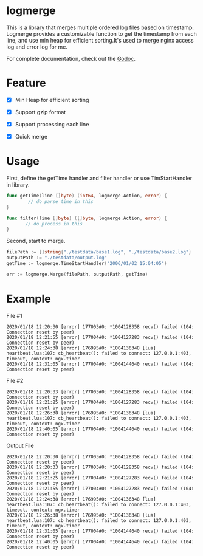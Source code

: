 logmerge
===========

This is a library that merges multiple ordered log files based on timestamp. Logmerge provides a customizable function to get the timestamp from each line, and use min heap for efficient sorting.It's used to merge nginx access log and error log for me.

For complete documentation, check out the [Godoc][1].


Feature
===========

- [x] Min Heap for efficient sorting
- [x] Support gzip format
- [x] Support processing each line
- [x] Quick merge


Usage
===========

First, define the getTime handler and filter handler or use TimStartHandler in library.

```go
func getTime(line []byte) (int64, logmerge.Action, error) {
        // do parse time in this
}

func filter(line []byte) ([]byte, logmerge.Action, error) {
       // do process in this
}
```

Second, start to merge.

```go
filePath := []string{"./testdata/base1.log", "./testdata/base2.log"}
outputPath := "./testdata/output.log"
getTime := logmerge.TimeStartHandler("2006/01/02 15:04:05")

err := logmerge.Merge(filePath, outputPath, getTime)
```


Example
=========

File #1

```
2020/01/18 12:20:30 [error] 177003#0: *1004128358 recv() failed (104: Connection reset by peer)
2020/01/18 12:21:55 [error] 177004#0: *1004127283 recv() failed (104: Connection reset by peer)
2020/01/18 12:24:38 [error] 176995#0: *1004136348 [lua] heartbeat.lua:107: cb_heartbeat(): failed to connect: 127.0.0.1:403, timeout, context: ngx.timer
2020/01/18 12:31:05 [error] 177004#0: *1004144640 recv() failed (104: Connection reset by peer)
```

File #2

```
2020/01/18 12:20:33 [error] 177003#0: *1004128358 recv() failed (104: Connection reset by peer)
2020/01/18 12:21:25 [error] 177004#0: *1004127283 recv() failed (104: Connection reset by peer)
2020/01/18 12:26:38 [error] 176995#0: *1004136348 [lua] heartbeat.lua:107: cb_heartbeat(): failed to connect: 127.0.0.1:403, timeout, context: ngx.timer
2020/01/18 12:40:05 [error] 177004#0: *1004144640 recv() failed (104: Connection reset by peer)
```

Output File

```
2020/01/18 12:20:30 [error] 177003#0: *1004128358 recv() failed (104: Connection reset by peer)
2020/01/18 12:20:33 [error] 177003#0: *1004128358 recv() failed (104: Connection reset by peer)
2020/01/18 12:21:25 [error] 177004#0: *1004127283 recv() failed (104: Connection reset by peer)
2020/01/18 12:21:55 [error] 177004#0: *1004127283 recv() failed (104: Connection reset by peer)
2020/01/18 12:24:38 [error] 176995#0: *1004136348 [lua] heartbeat.lua:107: cb_heartbeat(): failed to connect: 127.0.0.1:403, timeout, context: ngx.timer
2020/01/18 12:26:38 [error] 176995#0: *1004136348 [lua] heartbeat.lua:107: cb_heartbeat(): failed to connect: 127.0.0.1:403, timeout, context: ngx.timer
2020/01/18 12:31:05 [error] 177004#0: *1004144640 recv() failed (104: Connection reset by peer)
2020/01/18 12:40:05 [error] 177004#0: *1004144640 recv() failed (104: Connection reset by peer)
```

[1]: https://godoc.org/github.com/starsz/logmerge
